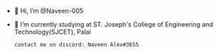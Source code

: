 - 👋 Hi, I’m @Naveen-005

- 🌱 I’m currently studying at ST. Joseph's College of Engineering and Technology(SJCET), Palai
      
      contact me on discord: Naveen Alex#3655

